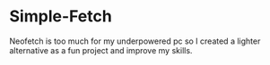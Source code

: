 # Simple-Fetch
Neofetch is too much for my underpowered pc so I created a lighter alternative as a fun project and improve my skills.
